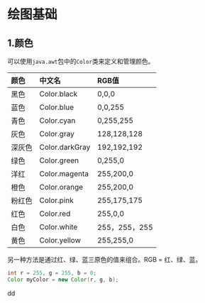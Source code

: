 绘图基础
================================================================================
## 1.颜色
可以使用`java.awt`包中的`Color`类来定义和管理颜色。

| 颜色 | 中文名 | RGB值 |
| :------------- | :------------- | :------------ |
| 黑色 | Color.black | 0,0,0 |
| 蓝色 | Color.blue | 0,0,255 |
| 青色 | Color.cyan | 0,255,255 |
| 灰色 | Color.gray | 128,128,128 |
| 深灰色 | Color.darkGray | 192,192,192 |
| 绿色 | Color.green | 0,255,0 |
| 洋红 | Color.magenta | 255,200,0 |
| 橙色 | Color.orange | 255,200,0 |
| 粉红色 | Color.pink | 255,175,175 |
| 红色 | Color.red | 255,0,0 |
| 白色 | Color.white | 255，255，255 |
| 黄色 | Color.yellow | 255,255,0 |

另一种方法是通过红、绿、蓝三原色的值来组合。RGB = 红、绿、蓝。
```java
int r = 255, g = 255, b = 0;
Color myColor = new Color(r, g, b);
```


































dd
